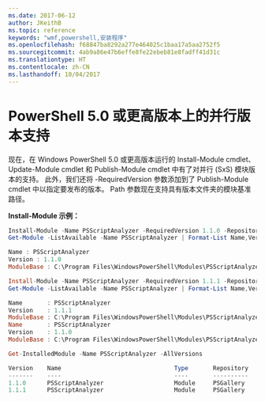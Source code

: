 ```yaml
---
ms.date: 2017-06-12
author: JKeithB
ms.topic: reference
keywords: "wmf,powershell,安装程序"
ms.openlocfilehash: f68847ba8292a277e464025c1baa17a5aa2752f5
ms.sourcegitcommit: 4ab9a86e47b6effe8fe22ebeb81e8fadff41d31c
ms.translationtype: HT
ms.contentlocale: zh-CN
ms.lasthandoff: 10/04/2017
---
```

# <a name="side-by-side-version-support-on-powershell-50-or-newer"></a>PowerShell 5.0 或更高版本上的并行版本支持

现在，在 Windows PowerShell 5.0 或更高版本运行的 Install-Module cmdlet、Update-Module cmdlet 和 Publish-Module cmdlet 中有了对并行 (SxS) 模块版本的支持。
此外，我们还将 -RequiredVersion 参数添加到了 Publish-Module cmdlet 中以指定要发布的版本。 Path 参数现在支持具有版本文件夹的模块基准路径。

**Install-Module 示例：**
```powershell
Install-Module -Name PSScriptAnalyzer -RequiredVersion 1.1.0 -Repository PSGallery
Get-Module -ListAvailable -Name PSScriptAnalyzer | Format-List Name,Version,ModuleBase

Name : PSScriptAnalyzer
Version : 1.1.0
ModuleBase : C:\Program Files\WindowsPowerShell\Modules\PSScriptAnalyzer\1.1.0

Install-Module -Name PSScriptAnalyzer -RequiredVersion 1.1.1 -Repository PSGallery
Get-Module -ListAvailable -Name PSScriptAnalyzer | Format-List Name,Version,ModuleBase

Name       : PSScriptAnalyzer 
Version    : 1.1.1
ModuleBase : C:\Program Files\WindowsPowerShell\Modules\PSScriptAnalyzer\1.1.1
Name       : PSScriptAnalyzer
Version    : 1.1.0
ModuleBase : C:\Program Files\WindowsPowerShell\Modules\PSScriptAnalyzer\1.1.0

Get-InstalledModule -Name PSScriptAnalyzer -AllVersions

Version    Name                                Type       Repository           Description            
-------    ----                                ----       ----------           -----------            
1.1.0      PSScriptAnalyzer                    Module     PSGallery            PSScriptAnalyzer provides script analysis... 
1.1.1      PSScriptAnalyzer                    Module     PSGallery            PSScriptAnalyzer provides script analysis...
```


